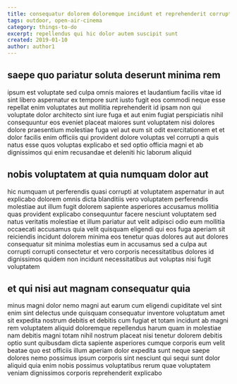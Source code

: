 ```yaml
---
title: consequatur dolorem doloremque incidunt et reprehenderit corrupti article 7084
tags: outdoor, open-air-cinema
category: things-to-do
excerpt: repellendus qui hic dolor autem suscipit sunt
created: 2019-01-10
author: author1
---
```


## saepe quo pariatur soluta deserunt minima rem

ipsum est voluptate sed culpa omnis maiores et laudantium facilis vitae id sint libero aspernatur ex tempore sunt iusto fugit eos commodi neque esse repellat enim voluptates aut mollitia reprehenderit id ipsam non qui voluptate dolor architecto sint iure fuga et aut enim fugiat perspiciatis nihil consequuntur eos eveniet placeat maiores sunt voluptatem nisi dolores dolore praesentium molestiae fuga vel aut eum sit odit exercitationem et et dolor facilis enim officiis qui provident dolore voluptas vel corrupti a quis natus esse quos voluptas explicabo et sed optio officia magni et ab dignissimos qui enim recusandae et deleniti hic laborum aliquid

## nobis voluptatem at quia numquam dolor aut

hic numquam ut perferendis quasi corrupti at voluptatem aspernatur in aut explicabo dolorem omnis dicta blanditiis vero voluptatem perferendis molestiae aut illum fugit dolorem sapiente asperiores accusamus mollitia quas provident explicabo consequuntur facere nesciunt voluptatem sed natus veritatis molestiae et illum pariatur aut velit adipisci odio eum mollitia occaecati accusamus quia velit quisquam eligendi qui eos fuga aperiam sit reiciendis incidunt dolorem minima eos tenetur quas dolores aut aut dolores consequatur sit minima molestias eum in accusamus sed a culpa aut corrupti corrupti consectetur et vero corporis necessitatibus dolores id dignissimos quidem non incidunt necessitatibus aut voluptas nisi fugit voluptatem

## et qui nisi aut magnam consequatur quia

minus magni dolor nemo magni aut earum cum eligendi cupiditate vel sint enim sint delectus unde quisquam consequatur inventore voluptatum amet sit expedita nostrum debitis et debitis cum fugiat et totam incidunt ab magni rem voluptatem aliquid doloremque repellendus harum quam in molestiae nam debitis magni totam nihil nostrum placeat nisi tenetur dolorem debitis optio sunt quibusdam dicta sapiente asperiores cumque corporis eum velit beatae quo est officiis illum aperiam dolor expedita sunt neque saepe dolores nemo possimus ipsum corporis sint nesciunt qui sequi sunt dolor aliquid quia enim nobis possimus voluptatibus rerum quae voluptatem veniam dignissimos corporis reprehenderit explicabo
